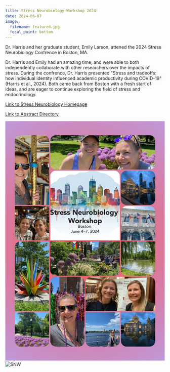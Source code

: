 ```yaml
---
title: Stress Neurobiology Workshop 2024!
date: 2024-06-07
image:
  filename: featured.jpg
  focal_point: bottom
---
```

Dr. Harris and her graduate student, Emily Larson, attened the 2024 Stress Neurobiology Confrence in Boston, MA.
<!--more-->

Dr. Harris and Emily had an amazing time, and were able to both independently collaborate with other researchers over the impacts of stress. During the confrence, Dr. Harris presented "Stress and tradeoffs: how individual identity influenced academic productivity during COVID-19" (Harris et al., 2024).  Both came back from Boston with a fresh start of ideas, and are eager to continue exploring the field of stress and endocrinology.

[Link to Stress Neurobiology Homepage](https://www.stress2024.com/)

[Link to Abstract Directory](https://docs.google.com/document/d/1YBes_J4gVYa3HKvws-6KeQSqHEU-e2xu0rGxlOvxNe0/edit)

![second](https://raw.githubusercontent.com/breanna-n-harris/Harris-lab-website/main/content/post/Stress_Neuro/featured.jpg)
![SNW](https://images.squarespace-cdn.com/content/v1/63921ba43013422d088b1b66/bacc8baa-9fd5-4bc9-b174-d2f4d9886652/SNW+Logo.jpg?format=2500w)

